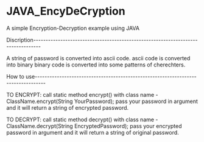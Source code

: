 # JAVA_EncyDeCryption
A simple Encryption-Decryption example using JAVA

Discription---------------------------------------------------------------------------------

A string of password is converted into ascii code.
ascii code is converted into binary
binary code is converted into some patterns of cherechters.


How to use----------------------------------------------------------------------------------

TO ENCRYPT: call static method encrypt() with class name - ClassName.encrypt(String YourPassword); pass your password in argument and it will return a string of encrypted password.

TO DECRYPT: call static method decrypt() with class name - ClassName.decrypt(String EncryptedPassword); pass your encrypted password in argument and it will return a string of original password. 


